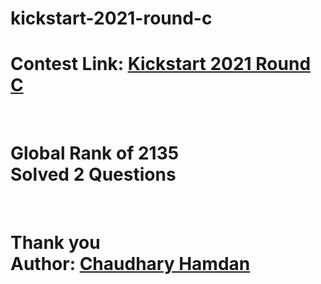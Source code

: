 # kickstart-2021-round-c
<h1>Contest Link: <a href="https://codingcompetitions.withgoogle.com/kickstart/round/0000000000435c44">Kickstart 2021 Round C </a></h2><br>

<h1>
  Global Rank of 2135<br>
  Solved 2 Questions
</h1><br>
<h1> 
  Thank you<br>
  Author: <a href="https://chaudharyhamdan.me/">Chaudhary Hamdan</a>
</h1>
